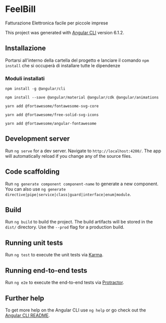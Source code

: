 # FeelBill
Fatturazione Elettronica facile per piccole imprese

This project was generated with [Angular CLI](https://github.com/angular/angular-cli) version 6.1.2.

## Installazione

Portarsi all'interno della cartella del progetto e lanciare il comando `npm install` che si occuperà di installare tutte le dipendenze

### Moduli installati

`npm install -g @angular/cli`

`npm install --save @angular/material @angular/cdk @angular/animations`

`yarn add @fortawesome/fontawesome-svg-core`

`yarn add @fortawesome/free-solid-svg-icons`

`yarn add @fortawesome/angular-fontawesome`

## Development server

Run `ng serve` for a dev server. Navigate to `http://localhost:4200/`. The app will automatically reload if you change any of the source files.

## Code scaffolding

Run `ng generate component component-name` to generate a new component. You can also use `ng generate directive|pipe|service|class|guard|interface|enum|module`.

## Build

Run `ng build` to build the project. The build artifacts will be stored in the `dist/` directory. Use the `--prod` flag for a production build.

## Running unit tests

Run `ng test` to execute the unit tests via [Karma](https://karma-runner.github.io).

## Running end-to-end tests

Run `ng e2e` to execute the end-to-end tests via [Protractor](http://www.protractortest.org/).

## Further help

To get more help on the Angular CLI use `ng help` or go check out the [Angular CLI README](https://github.com/angular/angular-cli/blob/master/README.md).